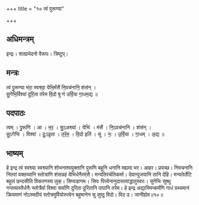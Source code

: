 +++
title = "१० त्वं पुरूण्या"

+++
## अधिमन्त्रम्
इन्द्रः। शतप्रभेदनो वैरूपः। त्रिष्टुप्।

## मन्त्रः
त्वं पु॒रूण्या भ॑रा॒ स्वश्व्या॒ येभि॒र्मंसै॑ नि॒वच॑नानि॒ शंस॑न् ।  
सु॒गेभि॒र्विश्वा॑ दुरि॒ता त॑रेम वि॒दो षु ण॑ उर्वि॒या गा॒धम॒द्य ॥

## पदपाठः
त्वम् । पु॒रूणि॑ । आ । भ॒र॒ । सु॒ऽअश्व्या॑ । येभिः॑ । मंसै॑ । नि॒ऽवच॑नानि । शंस॑न् ।  
सु॒ऽगेभिः॑ । विश्वा॑ । दुः॒ऽइ॒ता । त॒रे॒म॒ । वि॒दो इति॑ । सु । नः॒ । उ॒र्वि॒या । गा॒धम् । अ॒द्य ॥

## भाष्यम्
हे इन्द्र त्वं स्वश्व्या स्वश्व्यानि शोभनाश्वयुक्तानि पुरूणि बहूनि धनानि मह्यमा भर। आहर। प्रयच्छ। निवचनानि नितरां वक्तव्यानि स्तोत्राणि शंसन्नहं येभिर्धनैरम्ंसै। मन्यतिरर्चतिकर्मा। देवान्पूजयानि तानि देहि। मन्यतेर्लेटि बहुलं छन्दसीति विकरणस्य लुक्। सिप्यडागमः। सिपः पित्त्वेनानुदात्तत्वाद्धातुस्वरः। सुगेभिः सुष्थु गन्तव्यस्तैर्धनैः स्तोत्रैर्वा विश्वा सर्वाणि दुरिता दुरितानि पापानि तरेम। हे इन्द्र अद्यास्मिन्कर्मणि गाधं ग्रथ्यमानं क्रियमाणं नोऽस्मदीयं स्तोत्रमुर्वियोरुत्वेन बहुमानेन सु सुष्ठु विदो। विद उ। जानीह्येव॥१०॥